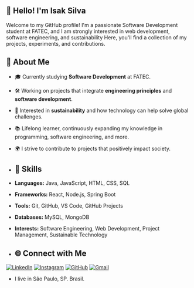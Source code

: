 ## 👋 Hello! I'm Isak Silva

Welcome to my GitHub profile! I'm a passionate Software Development student at FATEC, and I am strongly interested in web development, software engineering, and sustainability Here, you'll find a collection of my projects, experiments, and contributions.

## 🚀 About Me

- 🎓 Currently studying **Software Development** at FATEC.
- 🛠️ Working on projects that integrate **engineering principles** and **software development**.
- 🌱 Interested in **sustainability** and how technology can help solve global challenges.
- 📚 Lifelong learner, continuously expanding my knowledge in programming, software engineering, and more.
- 🌍 I strive to contribute to projects that positively impact society.

- ## 🔧 Skills

- **Languages:** Java, JavaScript, HTML, CSS, SQL
- **Frameworks:** React, Node.js, Spring Boot
- **Tools:** Git, GitHub, VS Code, GitHub Projects
- **Databases:** MySQL, MongoDB
- **Interests:** Software Engineering, Web Development, Project Management, Sustainable Technology

- ## 🌐 Connect with Me

[![LinkedIn](https://img.shields.io/badge/LinkedIn-0077B5?style=for-the-badge&logo=linkedin&logoColor=white)](https://www.linkedin.com/in/isakfbs/)    [![Instagram](https://img.shields.io/badge/-Instagram-%23E4405F?style=for-the-badge&logo=instagram&logoColor=white)](https://www.instagram.com/isak_fbs/)    [![GitHub](https://img.shields.io/badge/GitHub-100000?style=for-the-badge&logo=github&logoColor=white)](https://github.com/isakfbs)    [![Gmail](https://img.shields.io/badge/Gmail-333333?style=for-the-badge&logo=gmail&logoColor=red)](mailto:isakfreires98@gmail.com)

- I live in São Paulo, SP. Brasil.

<!--
**isakfbs/isakfbs** is a ✨ _special_ ✨ repository because its `README.md` (this file) appears on your GitHub profile.

Here are some ideas to get you started:

- 🔭 I’m currently working on ...
- 🌱 I’m currently learning ...
- 👯 I’m looking to collaborate on ...
- 🤔 I’m looking for help with ...
- 💬 Ask me about ...
- 📫 How to reach me: ...
- 😄 Pronouns: ...
- ⚡ Fun fact: ...

Feel free to explore my repositories and reach out if you'd like to collaborate or have any questions. Let's create something amazing together!

Here are some of the projects I'm working on:

- **[Technical Support System](https://github.com/IsakFreires/technical-support-system)** - A comprehensive system to manage my technical support service.
- **[Sustainability Web Project](https://github.com/IsakFreires/sustainability-web-project)** - Developing a website with a focus on sustainability goals (ODS).
- **[Engineering Practice](https://github.com/IsakFreires/engineering-practice)** - A project where I implement and practice software engineering principles.

-->
